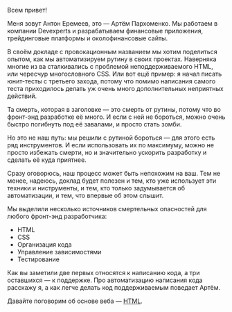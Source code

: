 Всем привет!

Меня зовут Антон Еремеев, это — Артём Пархоменко. Мы работаем в компании Devexperts и разрабатываем финансовые приложения, трейдинговые платформы и околофинансовые сайты.

В своём докладе с провокационным названием мы хотим поделиться опытом, как мы автоматизируем рутину в своих проектах. Наверняка многие из ва сталкивались с проблемой неподдерживаемого HTML, или чересчур многословного CSS. Или вот ещё пример: я начал писать юнит-тесты с третьего захода, потому что помимо написания самого теста приходилось делать уж очень много дополнительных неприятных действий.

Та смерть, которая в заголовке — это смерть от рутины, потому что во фронт-энд разработке её много. И если с ней не бороться, можно очень быстро погибнуть под её завалами, и просто стать зомби.

Но это не наш путь: мы решили с рутиной бороться — для этого есть ряд инструментов. И если использовать их по максимуму, можно не просто избежать смерти, но и значительно ускорить разработку и сделать её куда приятнее.

Сразу оговорюсь, наш процесс может быть непохожим на ваш. Тем не менее, надеюсь, доклад будет полезен и тем, кто уже использует эти техники и ниструменты, и тем, кто только задумывается об автоматизации, и тем, что впервые об этом слышит.

Мы выделили несколько источников смертельных опасностей для любого фронт-энд разработчика:
* HTML
* CSS
* Организация кода
* Управление зависимостями
* Тестирование

Как вы заметили две первых относятся к написанию кода, а три оставшихся — к поддержке. Про автоматизацию написания кода расскажу я, а как легче делать код поддерживаемым поведает Артём.

Давайте поговорим об основе веба — [HTML](assemble.md).
